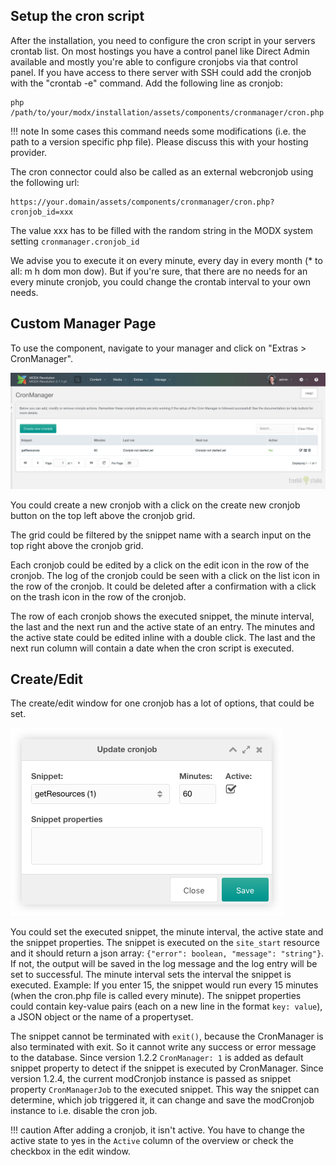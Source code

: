 ## Setup the cron script

After the installation, you need to configure the cron script in your servers
crontab list. On most hostings you have a control panel like Direct Admin
available and mostly you're able to configure cronjobs via that control panel.
If you have access to there server with SSH could add the cronjob with the
"crontab -e" command. Add the following line as cronjob:

```
php /path/to/your/modx/installation/assets/components/cronmanager/cron.php
```

!!! note
    In some cases this command needs some modifications (i.e. the path to a
    version specific php file). Please discuss this with your hosting provider.

The cron connector could also be called as an external webcronjob using the
following url:

```
https://your.domain/assets/components/cronmanager/cron.php?cronjob_id=xxx
```

The value xxx has to be filled with the random string in the MODX system setting
`cronmanager.cronjob_id`

We advise you to execute it on every minute, every day in every month (* to all:
m h dom mon dow). But if you're sure, that there are no needs for an every
minute cronjob, you could change the crontab interval to your own needs.

## Custom Manager Page 

To use the component, navigate to your manager and click on "Extras > CronManager".

[![](img/cronmanager.png)](img/cronmanager.png)

You could create a new cronjob with a click on the create new cronjob button on
the top left above the cronjob grid.

The grid could be filtered by the snippet name with a search input on the top
right above the cronjob grid.
    
Each cronjob could be edited by a click on the edit icon in the row of the
cronjob. The log of the cronjob could be seen with a click on the list icon in
the row of the cronjob. It could be deleted after a confirmation with a click on
the trash icon in the row of the cronjob.

The row of each cronjob shows the executed snippet, the minute interval, the
last and the next run and the active state of an entry. The minutes and the
active state could be edited inline with a double click. The last and the next
run column will contain a date when the cron script is executed.

## Create/Edit

The create/edit window for one cronjob has a lot of options, that could be set.

[![](img/cronmanager-edit.png)](img/cronmanager-edit.png)

You could set the executed snippet, the minute interval, the active state and
the snippet properties. The snippet is executed on the `site_start` resource and
it should return a json array: `{"error": boolean, "message": "string"}`. If
not, the output will be saved in the log message and the log entry will be set
to successful. The minute interval sets the interval the snippet is executed.
Example: If you enter 15, the snippet would run every 15 minutes (when the
cron.php file is called every minute). The snippet properties could contain
key-value pairs (each on a new line in the format `key: value`), a JSON object
or the name of a propertyset.

The snippet cannot be terminated with `exit()`, because the CronManager is also
terminated with exit. So it cannot write any success or error message to the
database. Since version 1.2.2 `CronManager: 1` is added as default snippet
property to detect if the snippet is executed by CronManager. Since version
1.2.4, the current modCronjob instance is passed as snippet property
`CronManagerJob` to the executed snippet. This way the snippet can determine,
which job triggered it, it can change and save the modCronjob instance to i.e.
disable the cron job.

!!! caution 
    After adding a cronjob, it isn't active. You have to change the active state
    to yes in the `Active` column of the overview or check the checkbox in the 
    edit window.
